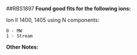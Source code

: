 ##RBS1897
**Found good fits for the following ions:**

Ion II 1400, 1405 using N components:
```
0 - MW
1 - Stream
```


**Other Notes:**

